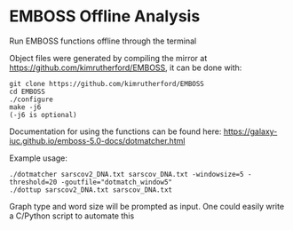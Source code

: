 # EMBOSS Offline Analysis
Run EMBOSS functions offline through the terminal

Object files were generated by compiling the mirror at https://github.com/kimrutherford/EMBOSS, it can be done with:
```
git clone https://github.com/kimrutherford/EMBOSS
cd EMBOSS
./configure
make -j6
(-j6 is optional)
```

Documentation for using the functions can be found here: https://galaxy-iuc.github.io/emboss-5.0-docs/dotmatcher.html

Example usage:
```
./dotmatcher sarscov2_DNA.txt sarscov_DNA.txt -windowsize=5 -threshold=20 -goutfile="dotmatch_window5"
./dottup sarscov2_DNA.txt sarscov_DNA.txt

```
Graph type and word size will be prompted as input. One could easily write a C/Python script to automate this



